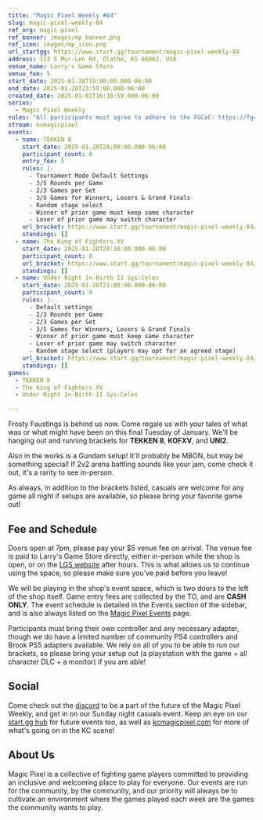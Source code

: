 ```yaml
---
title: "Magic Pixel Weekly #84"
slug: magic-pixel-weekly-84
ref_org: magic-pixel
ref_banner: images/mp_banner.png
ref_icon: images/mp_icon.png
url_startgg: https://www.start.gg/tournament/magic-pixel-weekly-84
address: 113 S Mur-Len Rd, Olathe, KS 66062, USA
venue_name: Larry's Game Store
venue_fee: 5
start_date: 2025-01-28T19:00:00.000-06:00
end_date: 2025-01-28T23:59:00.000-06:00
created_date: 2025-01-01T16:30:59.000-06:00
series:
  - Magic Pixel Weekly
rules: "All participants must agree to adhere to the FGCoC: https://fgcoc.com/"
stream: kcmagicpixel
events:
  - name: TEKKEN 8
    start_date: 2025-01-28T20:00:00.000-06:00
    participant_count: 0
    entry_fee: 5
    rules: |-
      - Tournament Mode Default Settings
      - 3/5 Rounds per Game
      - 2/3 Games per Set
      - 3/5 Games for Winners, Losers & Grand Finals
      - Random stage select
      - Winner of prior game must keep same character
      - Loser of prior game may switch character
    url_bracket: https://www.start.gg/tournament/magic-pixel-weekly-84/events/tekken-8/brackets/1853157/2731970
    standings: []
  - name: The King of Fighters XV
    start_date: 2025-01-28T20:30:00.000-06:00
    participant_count: 0
    url_bracket: https://www.start.gg/tournament/magic-pixel-weekly-84/events/king-of-fighters-xv/brackets/1853159/2731972
    standings: []
  - name: Under Night In-Birth II Sys:Celes
    start_date: 2025-01-28T21:00:00.000-06:00
    participant_count: 0
    rules: |-
      - Default settings
      - 2/3 Rounds per Game
      - 2/3 Games per Set
      - 3/5 Games for Winners, Losers & Grand Finals
      - Winner of prior game must keep same character
      - Loser of prior game may switch character
      - Random stage select (players may opt for an agreed stage)
    url_bracket: https://www.start.gg/tournament/magic-pixel-weekly-84/events/under-night-in-birth-ii-sys-celes/brackets/1853158/2731971
    standings: []
games:
  - TEKKEN 8
  - The King of Fighters XV
  - Under Night In-Birth II Sys:Celes

---
```


Frosty Faustings is behind us now. Come regale us with your tales of what was or what might have been on this final Tuesday of January. We'll be hanging out and running brackets for **TEKKEN 8**, **KOFXV**, and **UNI2**. 

Also in the works is a Gundam setup! It'll probably be MBON, but may be something special! If 2v2 arena battling sounds like your jam, come check it out, it's a rarity to see in-person.

As always, in addition to the brackets listed, casuals are welcome for any game all night if setups are available, so please bring your favorite game out! 

## Fee and Schedule

Doors open at 7pm, please pay your $5 venue fee on arrival. The venue fee is paid to Larry's Game Store directly, either in-person while the shop is open, or on the [LGS website](https://www.larrysgamestore.com/products/kc-magic-pixel-5) after hours. This is what allows us to continue using the space, so please make sure you've paid before you leave!

We will be playing in the shop's event space, which is two doors to the left of the shop itself. Game entry fees are collected by the TO, and are **CASH ONLY**. The event schedule is detailed in the Events section of the sidebar, and is also always listed on the [Magic Pixel Events](https://kcmagicpixel.com/events/) page.

Participants must bring their own controller and any necessary adapter, though we do have a limited number of community PS4 controllers and Brook PS5 adapters available. We rely on all of you to be able to run our brackets, so please bring your setup out (a playstation with the game + all character DLC + a monitor) if you are able!  

## Social

Come check out the [discord](https://discord.gg/jkmn6CVrrQ) to be a part of the future of the Magic Pixel Weekly, and get in on our Sunday night casuals event. Keep an eye on our [start.gg hub](https://www.start.gg/hub/magic-pixel) for future events too, as well as [kcmagicpixel.com](https://kcmagicpixel.com) for more of what's going on in the KC scene!

## About Us

Magic Pixel is a collective of fighting game players committed to providing an inclusive and welcoming place to play for everyone. Our events are run for the community, by the community, and our priority will always be to cultivate an environment where the games played each week are the games the community wants to play.
  